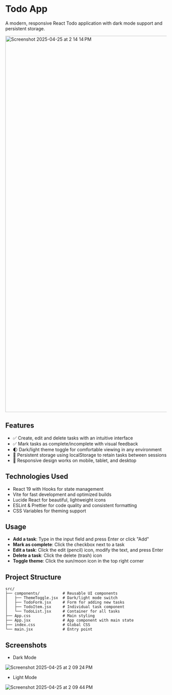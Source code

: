 # Todo App

A modern, responsive React Todo application with dark mode support and persistent storage.

<img width="1173" alt="Screenshot 2025-04-25 at 2 14 14 PM" src="https://github.com/user-attachments/assets/4a3a26fe-1587-4c6c-b715-7c14c1123751" />

## Features

- ✅ Create, edit and delete tasks with an intuitive interface
- ✅ Mark tasks as complete/incomplete with visual feedback
- 🌓 Dark/light theme toggle for comfortable viewing in any environment
- 💾 Persistent storage using localStorage to retain tasks between sessions
- 📱 Responsive design works on mobile, tablet, and desktop

## Technologies Used

- React 19 with Hooks for state management
- Vite for fast development and optimized builds
- Lucide React for beautiful, lightweight icons
- ESLint & Prettier for code quality and consistent formatting
- CSS Variables for theming support

## Usage

- **Add a task**: Type in the input field and press Enter or click "Add"
- **Mark as complete**: Click the checkbox next to a task
- **Edit a task**: Click the edit (pencil) icon, modify the text, and press Enter
- **Delete a task**: Click the delete (trash) icon
- **Toggle theme**: Click the sun/moon icon in the top right corner

## Project Structure

```
src/
├── components/          # Reusable UI components
│   ├── ThemeToggle.jsx  # Dark/light mode switch
│   ├── TodoForm.jsx     # Form for adding new tasks
│   ├── TodoItem.jsx     # Individual task component
│   └── TodoList.jsx     # Container for all tasks
├── App.css              # Main styling
├── App.jsx              # App component with main state
├── index.css            # Global CSS
└── main.jsx             # Entry point
```

## Screenshots

- Dark Mode

<img alt="Screenshot 2025-04-25 at 2 09 24 PM" src="https://github.com/user-attachments/assets/359288d2-3789-46a3-98e7-602892c3f5a6" />

- Light Mode
<img alt="Screenshot 2025-04-25 at 2 09 44 PM" src="https://github.com/user-attachments/assets/bafe69c5-f627-4b3b-8445-8b8cc452c002" />


